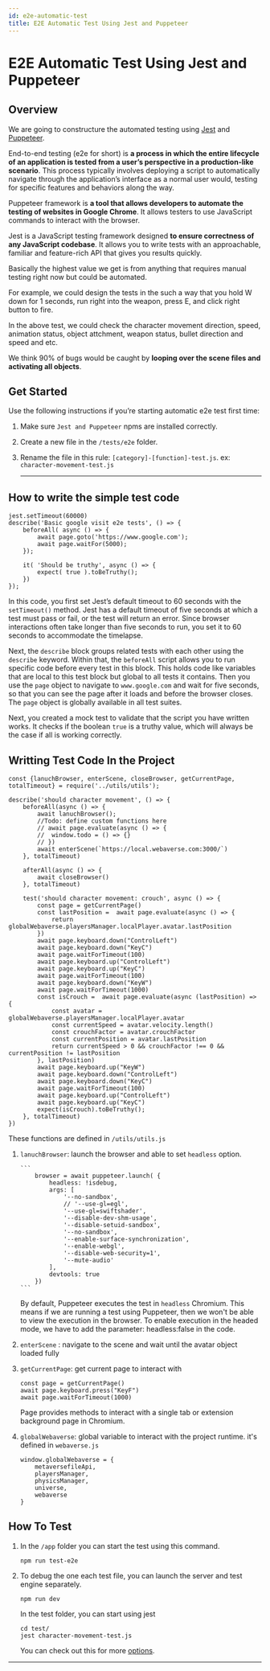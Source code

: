 ```yaml
---
id: e2e-automatic-test
title: E2E Automatic Test Using Jest and Puppeteer
---
```

# E2E Automatic Test Using Jest and Puppeteer

## Overview

We are going to constructure the automated testing using [Jest](https://jestjs.io/) and [Puppeteer](https://pptr.dev/api/).

End-to-end testing (e2e for short) is **a process in which the entire lifecycle of an application is tested from a user’s perspective in a production-like scenario**. This process typically involves deploying a script to automatically navigate through the application’s interface as a normal user would, testing for specific features and behaviors along the way.

Puppeteer framework is **a tool that allows developers to automate the testing of websites in Google Chrome**. It allows testers to use JavaScript commands to interact with the browser.

Jest is a JavaScript testing framework designed **to ensure correctness of any JavaScript codebase**. It allows you to write tests with an approachable, familiar and feature-rich API that gives you results quickly.

Basically the highest value we get is from anything that requires manual testing right now but could be automated.

For example, we could design the tests in the such a way that you hold W down for 1 seconds, run right into the weapon, press E, and click right button to fire.

In the above test, we could check the character movement direction, speed, animation status, object attchment, weapon status, bullet direction and speed and etc.

We think 90% of bugs would be caught by **looping over the scene files and activating all objects**.


## Get Started

Use the following instructions if you’re starting automatic e2e test first time:

1.  Make sure `Jest and Puppeteer` npms are installed correctly.
2.  Create a new file in the `/tests/e2e` folder.
3.  Rename the file in this rule: `[category]-[function]-test.js`. ex:  `character-movement-test.js`
    
    ---

## How to write the simple test code

```
jest.setTimeout(60000)
describe('Basic google visit e2e tests', () => {
  	beforeAll( async () => {
		await page.goto('https://www.google.com');
		await page.waitFor(5000);
	});

	it( 'Should be truthy', async () => {
		expect( true ).toBeTruthy();
	})	
});
```

In this code, you first set Jest’s default timeout to 60 seconds with the `setTimeout()` method. Jest has a default timeout of five seconds at which a test must pass or fail, or the test will return an error. Since browser interactions often take longer than five seconds to run, you set it to 60 seconds to accommodate the timelapse.

Next, the `describe` block groups related tests with each other using the `describe` keyword. Within that, the `beforeAll` script allows you to run specific code before every test in this block. This holds code like variables that are local to this test block but global to all tests it contains. Then you use the `page` object to navigate to `www.google.com` and wait for five seconds, so that you can see the page after it loads and before the browser closes. The `page` object is globally available in all test suites.

Next, you created a mock test to validate that the script you have written works. It checks if the boolean `true` is a truthy value, which will always be the case if all is working correctly.


## Writting Test Code In the Project

```
const {lanuchBrowser, enterScene, closeBrowser, getCurrentPage, totalTimeout} = require('../utils/utils');

describe('should character movement', () => {
	beforeAll(async () => {
		await lanuchBrowser();
		//Todo: define custom functions here
		// await page.evaluate(async () => {
		// 	window.todo = () => {} 
		// })
		await enterScene(`https://local.webaverse.com:3000/`)
	}, totalTimeout)

	afterAll(async () => {
		await closeBrowser()
	}, totalTimeout)

	test('should character movement: crouch', async () => {
		const page = getCurrentPage()
		const lastPosition =  await page.evaluate(async () => {
			return globalWebaverse.playersManager.localPlayer.avatar.lastPosition
		})
		await page.keyboard.down("ControlLeft")
		await page.keyboard.down("KeyC")
		await page.waitForTimeout(100)
		await page.keyboard.up("ControlLeft")
		await page.keyboard.up("KeyC")
		await page.waitForTimeout(100)
		await page.keyboard.down("KeyW")
		await page.waitForTimeout(1000)
		const isCrouch =  await page.evaluate(async (lastPosition) => {
			const avatar = globalWebaverse.playersManager.localPlayer.avatar
			const currentSpeed = avatar.velocity.length()
			const crouchFactor = avatar.crouchFactor
			const currentPosition = avatar.lastPosition
			return currentSpeed > 0 && crouchFactor !== 0 && currentPosition != lastPosition
		}, lastPosition)
		await page.keyboard.up("KeyW")
		await page.keyboard.down("ControlLeft")
		await page.keyboard.down("KeyC")
		await page.waitForTimeout(100)
		await page.keyboard.up("ControlLeft")
		await page.keyboard.up("KeyC")
		expect(isCrouch).toBeTruthy();
	}, totalTimeout)
})
```

These functions are defined in `/utils/utils.js`

1.  `lanuchBrowser`: launch the browser and able to set `headless` option.

		```
			browser = await puppeteer.launch( {
				headless: !isdebug,
				args: [
					'--no-sandbox',
					// '--use-gl=egl',
					'--use-gl=swiftshader',
					'--disable-dev-shm-usage',
					'--disable-setuid-sandbox',
					'--no-sandbox',
					'--enable-surface-synchronization',
					'--enable-webgl',
					'--disable-web-security=1',
					'--mute-audio'
				],
				devtools: true
			})
		```
	By default, Puppeteer executes the test in `headless` Chromium. This means if we are running a test using Puppeteer, then we won't be able to view the execution in the browser.
	To enable execution in the headed mode, we have to add the parameter: headless:false in the code.

2.  `enterScene` : navigate to the scene and wait until the avatar object loaded fully
3.  `getCurrentPage`: get current page to interact with
	```
	const page = getCurrentPage()
	await page.keyboard.press("KeyF")
	await page.waitForTimeout(1000)
	``` 
	Page provides methods to interact with a single tab or extension background page in Chromium.

4.  `globalWebaverse`: global variable to interact with the project runtime. it's defined in `webaverse.js`
	```
	window.globalWebaverse = {
		metaversefileApi,
		playersManager,
		physicsManager,
		universe,
		webaverse
	}
	```

## How To Test
1) In the `/app` folder you can start the test using this command.
	```
	npm run test-e2e
	```
2) To debug the one each test file, you can launch the server and test engine separately.
	```
	npm run dev
	```
	In the test folder, you can start using jest
	```
	cd test/
	jest character-movement-test.js
	```
	You can check out this for more [options](https://jestjs.io/docs/cli).
---